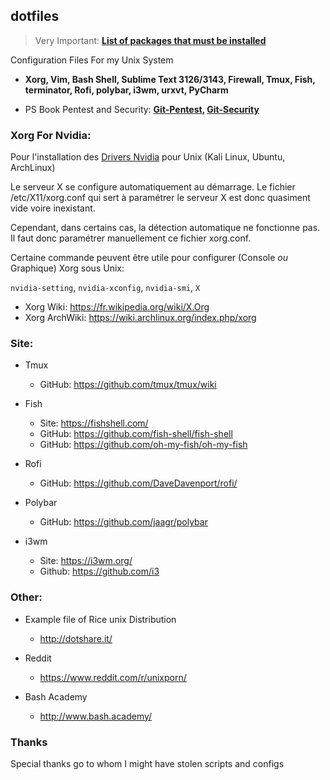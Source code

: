 ## dotfiles

>Very Important: **[List of packages that must be installed](https://github.com/PhineasPhreak/dotfiles/tree/master/packages)**

Configuration Files For my Unix System
* **Xorg, Vim, Bash Shell, Sublime Text 3126/3143, Firewall, Tmux, Fish, terminator, Rofi, polybar, i3wm, urxvt, PyCharm**

* PS Book Pentest and Security: **[Git-Pentest](https://github.com/enaqx/awesome-pentest), [Git-Security](https://github.com/sbilly/awesome-security)**

### Xorg For Nvidia:
Pour l'installation des [Drivers Nvidia](https://github.com/PhineasPhreak/dotfiles/blob/master/etc/X11/README.md) pour Unix (Kali Linux, Ubuntu, ArchLinux)

Le serveur X se configure automatiquement au démarrage.
Le fichier /etc/X11/xorg.conf qui sert à paramétrer le serveur X est donc quasiment vide voire inexistant.

Cependant, dans certains cas, la détection automatique ne fonctionne pas.
Il faut donc paramétrer manuellement ce fichier xorg.conf.

Certaine commande peuvent être utile pour configurer (Console *ou* Graphique) Xorg sous Unix:

`nvidia-setting`, `nvidia-xconfig`, `nvidia-smi`, `X`

* Xorg Wiki: https://fr.wikipedia.org/wiki/X.Org
* Xorg ArchWiki: https://wiki.archlinux.org/index.php/xorg

### Site:
* Tmux
  * GitHub: https://github.com/tmux/tmux/wiki
  
* Fish
  * Site: https://fishshell.com/
  * GitHub: https://github.com/fish-shell/fish-shell
  * GitHub: https://github.com/oh-my-fish/oh-my-fish
  
* Rofi
  * GitHub: https://github.com/DaveDavenport/rofi/

* Polybar
  * GitHub: https://github.com/jaagr/polybar

* i3wm
  * Site: https://i3wm.org/
  * Github: https://github.com/i3
  
### Other:
* Example file of Rice unix Distribution
  * http://dotshare.it/
  
* Reddit
  * https://www.reddit.com/r/unixporn/
  
* Bash Academy
  * http://www.bash.academy/

### Thanks
Special thanks go to whom I might have stolen scripts and configs
